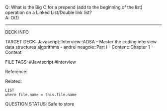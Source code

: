 Q: What is the Big O for a prepend (add to the beginning of the list) operation on a Linked List/Double link list?  
A: O(1)
<!--ID: 1693659896715-->

---

DECK INFO

TARGET DECK: Javascript::Interview::ADSA - Master the coding interview data structures algorithms - andrei neagoie::Part I - Content::Chapter 1 - Content

FILE TAGS: #Javascript #Interview

Reference:

Related:

```dataview
LIST
where file.name = this.file.name
```


QUESTION STATUS: Safe to store